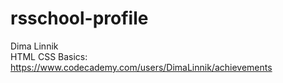 # rsschool-profile
Dima Linnik  
HTML CSS Basics: https://www.codecademy.com/users/DimaLinnik/achievements
